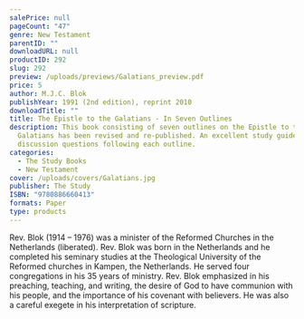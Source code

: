 ```yaml
---
salePrice: null
pageCount: "47"
genre: New Testament
parentID: ""
downloadURL: null
productID: 292
slug: 292
preview: /uploads/previews/Galatians_preview.pdf
price: 5
author: M.J.C. Blok
publishYear: 1991 (2nd edition), reprint 2010
downloadTitle: ""
title: The Epistle to the Galatians - In Seven Outlines
description: This book consisting of seven outlines on the Epistle to the
  Galatians has been revised and re-published. An excellent study guide with
  discussion questions following each outline.
categories:
  - The Study Books
  - New Testament
cover: /uploads/covers/Galatians.jpg
publisher: The Study
ISBN: "9780886660413"
formats: Paper
type: products
---
```

Rev. Blok (1914 – 1976) was a minister of the Reformed Churches in the Netherlands (liberated). Rev. Blok was born in the Netherlands and he completed his seminary studies at the Theological University of the Reformed churches in Kampen, the Netherlands. He served four congregations in his 35 years of ministry. Rev. Blok emphasized in his preaching, teaching, and writing, the desire of God to have communion with his people, and the importance of his covenant with believers. He was also a careful exegete in his interpretation of scripture.